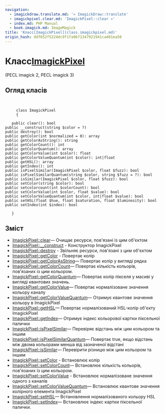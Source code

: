 ```yaml
---
navigation:
  - imagickdraw.translate.md: '« ImagickDraw::translate'
  - imagickpixel.clear.md: 'ImagickPixel::clear »'
  - index.md: PHP Manual
  - book.imagick.md: ImageMagick
title: 'Класс[ImagickPixel](class.imagickpixel.md)'
origin_hash: ddf652f5224dc9f1fa9671347921941ca401ea50
---
```

# Класс[ImagickPixel](class.imagickpixel.md)

(PECL imagick 2, PECL imagick 3)

## Огляд класів

```classsynopsis

    
     class ImagickPixel
     {
    
   public clear(): bool
public __construct(string $color = ?)
public destroy(): bool
public getColor(int $normalized = 0): array
public getColorAsString(): string
public getColorCount(): int
public getColorQuantum(): array
public getColorValue(int $color): float
public getColorValueQuantum(int $color): int|float
public getHSL(): array
public getIndex(): int
public isPixelSimilar(ImagickPixel $color, float $fuzz): bool
public isPixelSimilarQuantum(string $color, string $fuzz = ?): bool
public isSimilar(ImagickPixel $color, float $fuzz): bool
public setColor(string $color): bool
public setcolorcount(int $colorCount): bool
public setColorValue(int $color, float $value): bool
public setColorValueQuantum(int $color, int|float $value): bool
public setHSL(float $hue, float $saturation, float $luminosity): bool
public setIndex(int $index): bool

   }
```

## Зміст

-   [ImagickPixel::clear](imagickpixel.clear.md)— Очищає ресурси, пов'язані із цим об'єктом
-   [ImagickPixel::\_\_construct](imagickpixel.construct.md) \- Конструктор ImagickPixel
-   [ImagickPixel::destroy](imagickpixel.destroy.md) \- Звільняє ресурси, пов'язані з цим об'єктом
-   [ImagickPixel::getColor](imagickpixel.getcolor.md) \- Повертає колір
-   [ImagickPixel::getColorAsString](imagickpixel.getcolorasstring.md)— Повертає колір у вигляді рядка
-   [ImagickPixel::getColorCount](imagickpixel.getcolorcount.md)— Повертає кількість кольорів, пов'язаних із цим кольором.
-   [ImagickPixel::getColorQuantum](imagickpixel.getcolorquantum.md)— Повертає колір пікселя у масиві у вигляді квантових значень.
-   [ImagickPixel::getColorValue](imagickpixel.getcolorvalue.md)— Повертає нормалізоване значення кольору каналу
-   [ImagickPixel::getColorValueQuantum](imagickpixel.getcolorvaluequantum.md)— Отримує квантове значення кольору в ImagickPixel
-   [ImagickPixel::getHSL](imagickpixel.gethsl.md)— Повертає нормалізований HSL-колір об'єкту ImagickPixel
-   [ImagickPixel::getIndex](imagickpixel.getindex.md)— Отримує індекс кольорової картки піксельної палички
-   [ImagickPixel::isPixelSimilar](imagickpixel.ispixelsimilar.md)— Перевіряє відстань між цим кольором та іншим
-   [ImagickPixel::isPixelSimilarQuantum](imagickpixel.ispixelsimilarquantum.md)— Повертає true, якщо відстань між двома кольорами менша від зазначеної відстані
-   [ImagickPixel::isSimilar](imagickpixel.issimilar.md)— Перевірити різницю між цим кольором та іншим
-   [ImagickPixel::setColor](imagickpixel.setcolor.md) \- Встановлює колір
-   [ImagickPixel::setColorCount](imagickpixel.setcolorcount.md)— Встановлює кількість кольорів, пов'язаних із цим кольором.
-   [ImagickPixel::setColorValue](imagickpixel.setcolorvalue.md) \- Встановлює нормалізоване значення одного з каналів
-   [ImagickPixel::setColorValueQuantum](imagickpixel.setcolorvaluequantum.md)— Встановлює квантове значення колірного елемента ImagickPixel
-   [ImagickPixel::setHSL](imagickpixel.sethsl.md)— Встановлення нормалізованого кольору HSL
-   [ImagickPixel::setIndex](imagickpixel.setindex.md)— Встановлює індекс картки піксельної палички.
